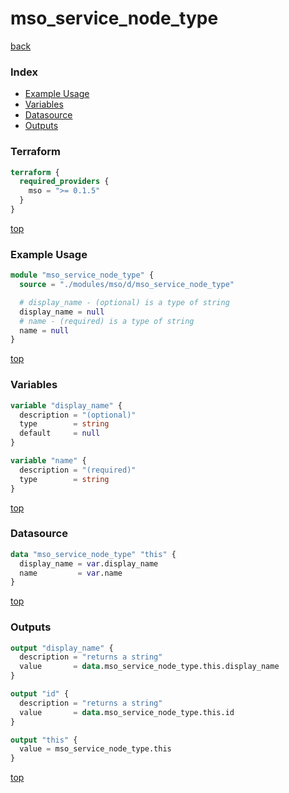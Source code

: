# mso_service_node_type

[back](../mso.md)

### Index

- [Example Usage](#example-usage)
- [Variables](#variables)
- [Datasource](#datasource)
- [Outputs](#outputs)

### Terraform

```terraform
terraform {
  required_providers {
    mso = ">= 0.1.5"
  }
}
```

[top](#index)

### Example Usage

```terraform
module "mso_service_node_type" {
  source = "./modules/mso/d/mso_service_node_type"

  # display_name - (optional) is a type of string
  display_name = null
  # name - (required) is a type of string
  name = null
}
```

[top](#index)

### Variables

```terraform
variable "display_name" {
  description = "(optional)"
  type        = string
  default     = null
}

variable "name" {
  description = "(required)"
  type        = string
}
```

[top](#index)

### Datasource

```terraform
data "mso_service_node_type" "this" {
  display_name = var.display_name
  name         = var.name
}
```

[top](#index)

### Outputs

```terraform
output "display_name" {
  description = "returns a string"
  value       = data.mso_service_node_type.this.display_name
}

output "id" {
  description = "returns a string"
  value       = data.mso_service_node_type.this.id
}

output "this" {
  value = mso_service_node_type.this
}
```

[top](#index)